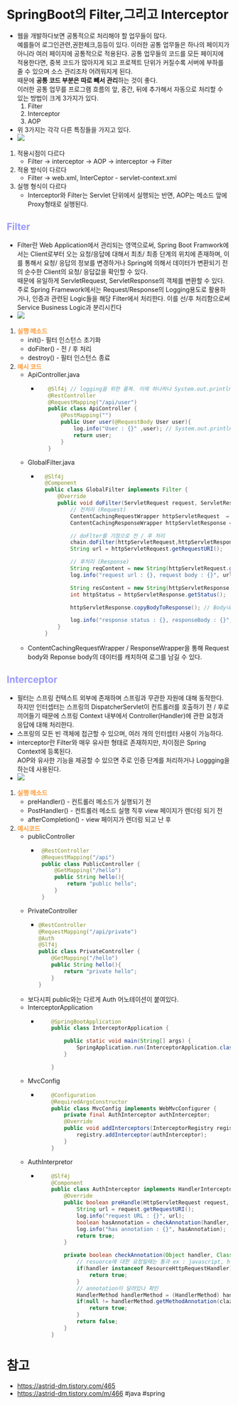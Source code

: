 # SpringBoot의 Filter,그리고 Interceptor
- 웹을 개발하다보면 공통적으로 처리해야 할 업무들이 많다.</br> 예를들어 로그인관련,권한체크,등등이 있다. 이러한 공통 업무들은 하나의 페이지가 아니라 여러 페이지에 공통적으로 적용된다. 공통 업무들의 코드를 모든 페이지에 적용한다면, 중복 코드가 많아지게 되고 프로젝트 단위가 커질수록 서버에 부하를 줄 수 있으며 소스 관리조차 어려워지게 된다.</br>때문에 **공통 코드 부분은 따로 빼서 관리**하는 것이 좋다.</br> 이러한 공통 업무를 프로그램 흐름의 앞, 중간, 뒤에 추가해서 자동으로 처리할 수 있는 방법이 크게 3가지가 있다.
  1. Filter
  2. Interceptor
  3. AOP
- 위 3가지는 각각 다른 특징들을 가지고 있다.
- ![](https://img1.daumcdn.net/thumb/R1280x0/?scode=mtistory2&fname=https%3A%2F%2Fblog.kakaocdn.net%2Fdn%2Fb0DgB5%2FbtrcgPF7khm%2FKXudi8dL48kQEwfbkJeFKK%2Fimg.png)
1. 적용시점이 다르다
   - Filter -> interceptor -> AOP -> interceptor -> Filter
2. 적용 방식이 다르다
   - Filter -> web.xml, InterCeptor - servlet-context.xml
3. 실행 형식이 다르다
   - Interceptor와 Filter는 Servlet 단위에서 실행되는 반면, AOP는 메소드 앞에 Proxy형태로 실행된다.
## __<span style="color:#9999ff">Filter</span>__
- Filter란 Web Application에서 관리되는 영역으로써, Spring Boot Framwork에서는 Client로부터 오는 요청/응답에 대해서 최초/ 최종 단계의 위치에 존재하며, 이를 통해서 요청/ 응답의 정보를 변경하거나 Spring에 의해서 데이터가 변환되기 전의 순수한 Client의 요청/ 응답값을 확인할 수 있다.</br>때문에 유일하게 ServletRequest, ServletResponse의 객체를 변환할 수 있다.</br> 주로 Spring Framework에서는 Request/Response의 Logging용도로 활용하거나, 인증과 관련된 Logic들을 해당 Filter에서 처리한다. 이를 선/후 처리함으로써 Service Business Logic과 분리시킨다
- ![](https://img1.daumcdn.net/thumb/R1280x0/?scode=mtistory2&fname=https%3A%2F%2Fblog.kakaocdn.net%2Fdn%2FcWUKCK%2Fbtrb8UuANHA%2FVIHEKxMVZukj8Qb1LGLxEk%2Fimg.png)
1. __<span style="color:#ff9933">실행 메소드</span>__
   - init()- 필터 인스턴스 초기화
   - doFilter() - 전 / 후 처리
   - destroy() - 필터 인스턴스 종료
2. __<span style="color:#ff9933">예시 코드</span>__
   - ApiController.java
     - ``` java
          @Slf4j // logging을 위한 롬복. 이제 하나하나 System.out.println안해도 된다.
          @RestController
          @RequestMapping("/api/user")
          public class ApiController {
              @PostMapping("")
              public User user(@RequestBody User user){
                  log.info("User : {}" ,user); // System.out.println 대체
                  return user;
              }
          }
    - GlobalFilter.java
      - ``` java
          @Slf4j
          @Component
          public class GlobalFilter implements Filter {
              @Override
              public void doFilter(ServletRequest request, ServletResponse response, FilterChain chain) throws IOException, ServletException{
                  // 전처리 (Request)
                  ContentCachingRequestWrapper httpServletRequest  = new ContentCachingRequestWrapper((HttpServletRequest)request);
                  ContentCachingResponseWrapper httpServletResponse = new ContentCachingResponseWrapper((HttpServletResponse)response);

                  // doFlter를 기점으로 전 / 후 처리
                  chain.doFilter(httpServletRequest,httpServletResponse);
                  String url = httpServletRequest.getRequestURI();

                  // 후처리 (Response)
                  String reqContent = new String(httpServletRequest.getContentAsByteArray());
                  log.info("request url : {}, request body : {}", url, reqContent);

                  String resContent = new String(httpServletResponse.getContentAsByteArray());
                  int httpStatus = httpServletResponse.getStatus();

                  httpServletResponse.copyBodyToResponse(); // Body내용을 읽고 모두 다 빼버려서 다시 한번 copy해서 넣어준다. 그래야 client도 return된 body를 확인할 수 있다.

                  log.info("response status : {}, responseBody : {}", httpStatus, resContent);
              }
          }
    -  ContentCachingRequestWrapper / ResponseWrapper을 통해 Request body와 Reponse body의 데이터를 캐치하여 로그를 남길 수 있다.
## __<span style="color:#9999ff">Interceptor</span>__
- 필터는 스프링 컨텍스트 외부에 존재하며 스프링과 무관한 자원에 대해 동작한다.</br> 하지만 인터셉터는 스프링의 DispatcherServlet이 컨트롤러를 호출하기 전 / 후로 끼어들기 때문에 스프링 Context 내부에서 Controller(Handler)에 관한 요청과 응답에 대해 처리한다.
- 스프링의 모든 빈 객체에 접근할 수 있으며, 여러 개의 인터셉터 사용이 가능하다.
- interceptor란 Filter와 매우 유사한 형태로 존재하지만, 차이점은 Spring Context에 등록된다.</br>AOP와 유사한 기능을 제공할 수 있으면 주로 인증 단계를 처리하거나 Loggging을 하는데 사용된다.
- ![](https://img1.daumcdn.net/thumb/R1280x0/?scode=mtistory2&fname=https%3A%2F%2Fblog.kakaocdn.net%2Fdn%2FI8SpM%2FbtrhFsTVbPb%2F4YqABGkbK5zDkY4VVpdX0K%2Fimg.png)
1. __<span style="color:#ff9933">실행 메소드</span>__
   - preHandler() - 컨트롤러 메소드가 실행되기 전
   - PostHandler() - 컨트롤러 메소드 실행 직후 view 페이지가 렌더링 되기 전
   - afterCompletion() - view 페이지가 렌더링 되고 난 후
2. __<span style="color:#ff9933">예시코드</span>__
   - publicController
     - ``` java
        @RestController
        @RequestMapping("/api")
        public class PublicController {
            @GetMapping("/hello")
            public String hello(){
                return "public hello";
            }
        }
    - PrivateController
      - ``` java
        @RestController
        @RequestMapping("/api/private")
        @Auth
        @Slf4j
        public class PrivateController {
            @GetMapping("/hello")
            public String hello(){
                return "private hello";
            }
        }
    - 보다시피 public와는 다르게 Auth 어노테이션이 붙여있다.
    - InterceptorApplication
      - ``` java
            @SpringBootApplication
            public class InterceptorApplication {

                public static void main(String[] args) {
                    SpringApplication.run(InterceptorApplication.class, args);
                }

            }
    - MvcConfig
      - ``` java
            @Configuration
            @RequiredArgsConstructor
            public class MvcConfig implements WebMvcConfigurer {
                private final AuthInterceptor authInterceptor;
                @Override
                public void addInterceptors(InterceptorRegistry registry){
                    registry.addInterceptor(authInterceptor);
                }
            }
    - AuthInterpretor
      - ``` java
            @Slf4j
            @Component
            public class AuthInterceptor implements HandlerInterceptor {
                @Override
                public boolean preHandle(HttpServletRequest request, HttpServletResponse response, Object handler) throws Exception {
                    String url = request.getRequestURI();
                    log.info("request URL : {}", url);
                    boolean hasAnnotation = checkAnnotation(handler, Auth.class);
                    log.info("has annotation : {}", hasAnnotation);
                    return true;
                }

                private boolean checkAnnotation(Object handler, Class clazz){
                    // resuorce에 대한 요청일때는 통과 ex : javascript, html..
                    if(handler instanceof ResourceHttpRequestHandler){
                        return true;
                    }
                    // annotation이 달려있나 확인
                    HandlerMethod handlerMethod = (HandlerMethod) handler;
                    if(null != handlerMethod.getMethodAnnotation(clazz)|| null != handlerMethod.getBeanType().getAnnotation(clazz)){
                        return true;
                    }
                    return false;
                }
            }
# 참고
- https://astrid-dm.tistory.com/465
- https://astrid-dm.tistory.com/m/466
#java #spring